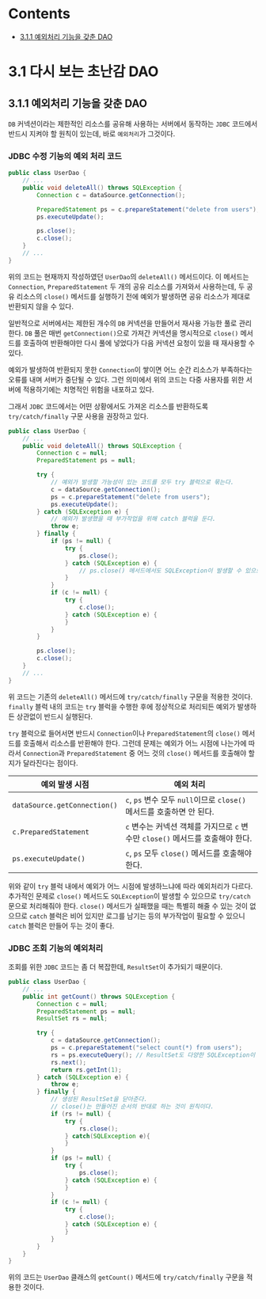 # Contents

- [3.1.1 예외처리 기능을 갖춘 DAO](#311-예외처리-기능을-갖춘-DAO)

# 3.1 다시 보는 초난감 DAO

## 3.1.1 예외처리 기능을 갖춘 DAO

`DB` 커넥션이라는 제한적인 리소스를 공유해 사용하는 서버에서 동작하는 `JDBC` 코드에서 반드시 지켜야 할 원칙이 있는데, 바로 `예외처리`가 그것이다.

### JDBC 수정 기능의 예외 처리 코드

```java
public class UserDao {
    // ...
    public void deleteAll() throws SQLException {
        Connection c = dataSource.getConnection();

        PreparedStatement ps = c.prepareStatement("delete from users");
        ps.executeUpdate();

        ps.close();
        c.close();
    }
    // ...
}
```

위의 코드는 현재까지 작성하였던 `UserDao`의 `deleteAll()` 메서드이다. 이 메서드는 `Connection`, `PreparedStatement` 두 개의 공유 리소스를 가져와서 사용하는데, 두 공유 리소스의 `close()` 메서드를 실행하기 전에 예외가 발생하면 공유 리소스가 제대로 반환되지 않을 수 있다.

일반적으로 서버에서는 제한된 개수의 `DB` 커넥션을 만들어서 재사용 가능한 풀로 관리한다. `DB` 풀은 매번 `getConnection()`으로 가져간 커넥션을 명시적으로 `close()` 메서드를 호출하여 반환해야만 다시 풀에 넣었다가 다음 커넥션 요청이 있을 때 재사용할 수 있다.

예외가 발생하여 반환되지 못한 `Connection`이 쌓이면 어느 순간 리소스가 부족하다는 오류를 내며 서버가 중단될 수 있다. 그런 의미에서 위의 코드는 다중 사용자를 위한 서버에 적용하기에는 치명적인 위험을 내포하고 있다.

그래서 `JDBC` 코드에서는 어떤 상황에서도 가져온 리소스를 반환하도록 `try/catch/finally` 구문 사용을 권장하고 있다.

```java
public class UserDao {
    // ...
    public void deleteAll() throws SQLException {
        Connection c = null;
        PreparedStatement ps = null;

        try {
            // 예외가 발생할 가능성이 있는 코드를 모두 try 블럭으로 묶는다.
            c = dataSource.getConnection();
            ps = c.prepareStatement("delete from users");
            ps.executeUpdate();
        } catch (SQLException e) {
            // 예외가 발생했을 때 부가작업을 위해 catch 블럭을 둔다.
            throw e;
        } finally {
            if (ps != null) {
                try {
                    ps.close();
                } catch (SQLException e) {
                    // ps.close() 메서드에서도 SQLException이 발생할 수 있으므로 try/catch를 적용해야 한다.
                }
            }
            if (c != null) {
                try {
                    c.close();
                } catch (SQLException e) {
                }
            }
        }

        ps.close();
        c.close();
    }
    // ...
}
```

위 코드는 기존의 `deleteAll()` 메서드에 `try/catch/finally` 구문을 적용한 것이다. `finally` 블럭 내의 코드는 `try` 블럭을 수행한 후에 정상적으로 처리되든 예외가 발생하든 상관없이 반드시 실행된다.

`try` 블럭으로 들어서면 반드시 `Connection`이나 `PreparedStatement`의 `close()` 메서드를 호출해서 리소스를 반환해야 한다. 그런데 문제는 예외가 어느 시점에 나는가에 따라서 `Connection`과 `PreparedStatement` 중 어느 것의 `close()` 메서드를 호출해야 할지가 달라진다는 점이다.

| 예외 발생 시점               | 예외 처리                                                                      |
| ---------------------------- | ------------------------------------------------------------------------------ |
| `dataSource.getConnection()` | `c`, `ps` 변수 모두 `null`이므로 `close()` 메서드를 호출하면 안 된다.          |
| `c.PreparedStatement`        | `c` 변수는 커넥션 객체를 가지므로 `c` 변수만 `close()` 메서드를 호출해야 한다. |
| `ps.executeUpdate()`         | `c`, `ps` 모두 `close()` 메서드를 호출해야 한다.                               |

위와 같이 `try` 블럭 내에서 예외가 어느 시점에 발생하느냐에 따라 예외처리가 다르다. 추가적인 문제로 `close()` 메서드도 `SQLException`이 발생할 수 있으므로 `try/catch` 문으로 처리해줘야 한다. `close()` 메서드가 실패했을 때는 특별히 해줄 수 있는 것이 없으므로 `catch` 블럭은 비어 있지만 로그를 남기는 등의 부가작업이 필요할 수 있으니 `catch` 블럭은 만들어 두는 것이 좋다.

### JDBC 조회 기능의 예외처리

조회를 위한 `JDBC` 코드는 좀 더 복잡한데, `ResultSet`이 추가되기 때문이다.

```java
public class UserDao {
    // ...
    public int getCount() throws SQLException {
        Connection c = null;
        PreparedStatement ps = null;
        ResultSet rs = null;

        try {
            c = dataSource.getConnection();
            ps = c.prepareStatement("select count(*) from users");
            rs = ps.executeQuery(); // ResultSet도 다양한 SQLException이 발생할 수 있는 코드이므로 try 블럭에 둔다.
            rs.next();
            return rs.getInt(1);
        } catch (SQLException e) {
            throw e;
        } finally {
            // 생성된 ResultSet을 닫아준다.
            // close()는 만들어진 순서의 반대로 하는 것이 원칙이다.
            if (rs != null) {
                try {
                    rs.close();
                } catch(SQLException e){
                }
            }
            if (ps != null) {
                try {
                    ps.close();
                } catch (SQLException e) {
                }
            }
            if (c != null) {
                try {
                    c.close();
                } catch (SQLException e) {
                }
            }
        }
    }
}
```

위의 코드는 `UserDao` 클래스의 `getCount()` 메서드에 `try/catch/finally` 구문을 적용한 것이다.
